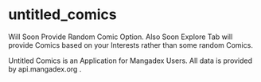# untitled_comics

Will Soon Provide Random Comic Option.
Also Soon Explore Tab will provide Comics based on your Interests rather than some random Comics.

Untitled Comics is an Application for Mangadex Users.
All data is provided by api.mangadex.org .
